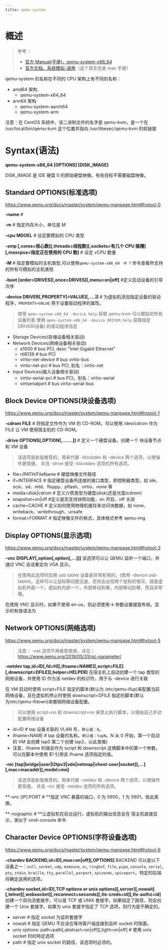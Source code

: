 ```yaml
---
title: qemu-system
---
```


# 概述

> 参考：
> - [官方 Manual(手册)，qemu-system-x86_64](https://www.qemu.org/docs/master/system/qemu-manpage.html)
> - [官方文档，系统模拟-调用](https://www.qemu.org/docs/master/system/invocation.html)（这个其实也是 man 手册）

qemu-system 的名称在不同的 CPU 架构上有不同的名称：

- amd64 架构
  - qemu-system-x64_64
- arm64 架构
  - qemu-system-aarch64
  - qemu-system-arm

注意：在 CentOS 系统中，该二进制文件的名字是 qemu-kvm，是一个在 /usr/local/bin/qemu-kvm 这个位置并指向 /usr/libexec/qemu-kvm 的软链接

# Syntax(语法)

**qemu-system-x86_64 \[OPTIONS] \[DISK_IMAGE]**

DISK_IMAGE 是 IDE 硬盘 0 的原始硬盘映像。有些目标不需要磁盘映像。

## Standard OPTIONS(标准选项)

https://www.qemu.org/docs/master/system/qemu-manpage.html#hxtool-0

**-name** #

**-m** # 指定内存大小，单位是 M

**-cpu MDOEL** # 设定要模拟的 CPU 类型

**-smp \[,cores=核心数]\[,threads=线程数]\[,sockets=有几个 CPU 插槽]\[,maxcpus=指定正在使用的 CPU 数]** # 设定 vCPU 数量

**-M** # 指定要模拟的主机类型,可以使用`qemu-system-x86_64 -M ?` 命令查看所支持的所有可模拟的主机类型

**-boot \[order=DRIVES]\[,once=DRIVES]\[,menu=on|off]** #定义启动设备的引导次序

**-device DRIVER\[,PROPERTY\[=VALUE]\[,....]]** # 为虚拟机添加指定设备的驱动程序，`PROPERTY=VALUE` 用于设置驱动程序的属性。

> 使用 `qemu-system-x86_64 -device help` 获取 qemu-kvm 可以模拟的所有设备列表
> 使用 `qemu-system-x86_64 -device DRIVER,help` 获取指定 DRIVER(设备) 的驱动程序信息

- Storage Devices(存储设备相关驱动)
- Network Devices(网络设备相关驱动)
  - e1000 # bus PCI, desc "Intel Gigabit Ethernet"
  - rtl8139 # bus PCI
  - virtio-net-device # bus virtio-bus
  - virtio-net-pci # bus PCI, 别名：virtio-net
- Input Devices(输入设备相关驱动)
  - virtio-serial-pci # bus PCI。别名：virtio-serial
  - virtserialport # bus virtio-serial-bus

## Block Device OPTIONS(块设备选项)

https://www.qemu.org/docs/master/system/qemu-manpage.html#hxtool-1

**-cdrom FILE** # 将指定文件作为 VM 的 CD-ROM。可以使用 /dev/cdrom 作为 FILE 让 VM 使用宿主机的 CD-ROM。

**-drive OPTIONS\[,OPTION\[,.......]]** # 定义一个硬盘设备。创建一个 块设备节点 和 VM 设备

> 该选项是新版推荐的，用来代替 -blockdev 和 -device 两个选项，以使操作更简便。
> 并且 -drive 接受 -blockdev 选项的所有选项。

- file=/PATH/FileName # 硬盘映像文件路径
- if=INTERFACE # 指定硬盘设备所连接的接口类型，即控制器类型，如 ide、scsi、sd、mtd、floppy、pflash、virtio、none 等
- media=disk|cdrom # 定义介质类型为硬盘(disk)还是光盘(cdrom)
- snapshot=on|off #定义是否支持快照功能，on 开启，off 关闭
- cache=CACHE # 定义如何使用物理机缓存来访问块数据，如 none、writeback、writethrough、unsafe
- format=FORMAT # 指定映像文件的格式，具体格式参考 qemu-img

## Display OPTIONS(显示选项)

https://www.qemu.org/docs/master/system/qemu-manpage.html#hxtool-3

**-vnc DISPLAY\[,option\[,option\[,...]]]**
该选项可以让 QEMU 监听一个端口，并通过 VNC 会话重定向 VGA 显示。

> 在使用此选项时启用 usb tablet 设备是非常有用的。(使用 -device usb-tablet)。这样可以让鼠标移动更迅速，否则会出现两个鼠标的情况，就是虚拟机外面一个，虚拟机内部一个，外部移动到哪，内部移动到哪，而且非常慢。

在使用 VNC 显示时，如果不使用 en-us，则必须使用-k 参数设置键盘布局。显示的有效语法为

## Network OPTIONS(网络选项)

https://www.qemu.org/docs/master/system/qemu-manpage.html#hxtool-5

> 注意：
> -net 选项不再推荐使用，详见：<https://www.qemu.org/2018/05/31/nic-parameter/>

**-netdev tap,id=ID\[,fd=H]\[,ifname=NAME]\[,script=FILE]\[,downscript=DFILE]\[,helper=HELPER]**
在宿主机上自动创建一个 tap 类型的网络设备，并使用 ID 作为该 netdev 的标识符，用于与 -device 进行关联

在 VM 启动时使用 script=FILE 指定的脚本(默认为 /etc/qemu-ifup)来配置当前网络设备，且在虚拟机停止时使用 downscript=DFILE 指定的脚本(默认为/etc/qemu-ifdown)来撤销网络设备配置。

> 可以使用 script=no 和 downscript=no 来禁止执行脚本，以便由自己手动配置网络设备

- id=ID # tap 设备关联的 VLAN 号，`默认值：0`。
- ifname=NAME # tap 设备的名称。`默认值：tapN`。N 从 0 开始，第一个启动的 VM 会创建 tap0 第二个创建 tap2，以此类推)
- 注意，ifname 的值会作为 script 和 downscript 这俩脚本中的第一个参数，可以在脚本中使用 $1 引用该 ifname 选项指定的值。

**-nic \[tap|bridge|user|l2tpv3|vde|netmap|vhost-user|socket]\[,...]\[,mac=macaddr]\[,model=mn]**

> 该选项是新版推荐的，用来代替 -netdev 和 -device 两个选项，以使操作更简便。
> 并且 -nic 接受 -netdev 选项的所有选项。

**-vnc \[IP]:PORT # **指定 VNC 暴露的端口，0 为 5900，1 为 5901，依此类推。

**-nographic # **让虚拟机在前台运行，虚拟机的输出信息会在 宿主机直接显示，类似于 virsh console 命令

## Character Device OPTIONS(字符设备选项)

https://www.qemu.org/docs/master/system/qemu-manpage.html#hxtool-6

**-chardev BACKEND,id=ID\[,mux=on|off]\[,OPTIONS]**
BACKEND 可以是以下设备之一：`null`, `socket`, `udp`, `msmouse`, `vc`, `ringbuf`, `file`, `pipe`, `console`, `serial`, `pty`, `stdio`, `braille`, `tty`, `parallel`, `parport`, `spicevmc`, `spiceport`。特定的后端将确定适用的选项。

**-chardev socket,id=ID\[,TCP options or unix options]\[,server]\[,nowait]\[,telnet]\[,websocket]\[,reconnect=seconds]\[,tls-creds=id]\[,tls-authz=id]**
创建一个双向流套接字，可以是 TCP 或 UNIX 套接字。如果指定了路径，则会创建一个 Unix 套接字。如果为 unix 套接字指定了 TCP 选项，则行为是不确定的。

- server # 指定 socket 为监听套接字
- nowait # 指定 QEMU 不应该在等待客户端连接到监听 socket 时阻塞。
- unix options: path=path\[,abstract=on|off]\[,tight=on|off] # 使用 unix socket 时的特定选项
- path # 指定 unix socket 的路径，该选项时必须的。
